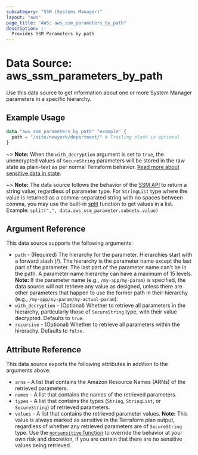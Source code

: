 ```yaml
---
subcategory: "SSM (Systems Manager)"
layout: "aws"
page_title: "AWS: aws_ssm_parameters_by_path"
description: |-
  Provides SSM Parameters by path
---
```


# Data Source: aws_ssm_parameters_by_path

Use this data source to get information about one or more System Manager parameters in a specific hierarchy.

## Example Usage

```terraform
data "aws_ssm_parameters_by_path" "example" {
  path = "/site/newyork/department/" # Trailing slash is optional
}
```

~> **Note:** When the `with_decryption` argument is set to `true`, the unencrypted values of `SecureString` parameters will be stored in the raw state as plain-text as per normal Terraform behavior. [Read more about sensitive data in state](/docs/state/sensitive-data.html).

~> **Note:** The data source follows the behavior of the [SSM API](https://docs.aws.amazon.com/sdk-for-go/api/service/ssm/#Parameter) to return a string value, regardless of parameter type. For `StringList` type where the value is returned as a comma-separated string with no spaces between comma, you may use the built-in [split](https://www.terraform.io/docs/configuration/functions/split.html) function to get values in a list. Example: `split(",", data.aws_ssm_parameter.subnets.value)`

## Argument Reference

This data source supports the following arguments:

* `path` - (Required) The hierarchy for the parameter. Hierarchies start with a forward slash (/). The hierarchy is the parameter name except the last part of the parameter. The last part of the parameter name can't be in the path. A parameter name hierarchy can have a maximum of 15 levels. **Note:** If the parameter name (e.g., `/my-app/my-param`) is specified, the data source will not retrieve any value as designed, unless there are other parameters that happen to use the former path in their hierarchy (e.g., `/my-app/my-param/my-actual-param`).
* `with_decryption` - (Optional) Whether to retrieve all parameters in the hierarchy, particularly those of `SecureString` type, with their value decrypted. Defaults to `true`.
* `recursive` - (Optional) Whether to retrieve all parameters within the hirerachy. Defaults to `false`.

## Attribute Reference

This data source exports the following attributes in addition to the arguments above:

* `arns` - A list that contains the Amazon Resource Names (ARNs) of the retrieved parameters.
* `names` - A list that contains the names of the retrieved parameters.
* `types` - A list that contains the types (`String`, `StringList`, or `SecureString`) of retrieved parameters.
* `values` - A list that contains the retrieved parameter values. **Note:** This value is always marked as sensitive in the Terraform plan output, regardless of whether any retrieved parameters are of `SecureString` type. Use the [`nonsensitive` function](https://developer.hashicorp.com/terraform/language/functions/nonsensitive) to override the behavior at your own risk and discretion, if you are certain that there are no sensitive values being retrieved.
